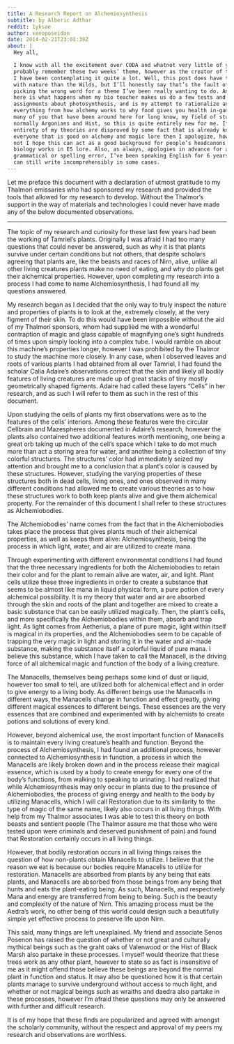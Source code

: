 ```yaml
---
title: A Research Report on Alchemiosynthesis
subtitle: by Alberic Adthar
reddit: 1yksae
author: xenoposeidon
date: 2014-02-21T23:01:39Z
about: |
  Hey all,

  I know with all the excitement over C0DA and whatnot very little of you
  probably remember these two weeks’ theme, however as the creator of the theme
  I have been contemplating it quite a lot. Well, this post does have to do more
  with nature than the Wilds, but I’ll honestly say that’s the fault of me just
  picking the wrong word for a theme I’ve been really wanting to do. Anyway this
  here is what happens when my bio teacher makes us do a few tests and a lot of
  assignments about photosynthesis, and is my attempt to rationalize and explain
  everything from how alchemy works to why food gives you health in-game. As
  many of you that have been around here for long know, my field of study is
  normally Argonians and Hist, so this is quite entirely new for me. If the
  entirety of my theories are disproved by some fact that is already known by
  everyone that is good on alchemy and magic lore then I apologize, however if
  not I hope this can act as a good background for people’s headcanons of how
  biology works in ES lore. Also, as always, apologies in advance for any
  grammatical or spelling error, I’ve been speaking English for 6 years but I
  can still write incomprehensibly in some cases.
---
```


Let me preface this document with a declaration of utmost gratitude to my
Thalmori emissaries who had sponsored my research and provided the tools that
allowed for my research to develop. Without the Thalmor’s support in the way of
materials and technologies I could never have made any of the below documented
observations.

---

The topic of my research and curiosity for these last few years had been the
working of Tamriel’s plants. Originally I was afraid I had too many questions
that could never be answered, such as why it is that plants survive under
certain conditions but not others, that despite scholars agreeing that plants
are, like the beasts and races of Nirn, alive, unlike all other living creatures
plants make no need of eating, and why do plants get their alchemical
properties. However, upon completing my research into a process I had come to
name Alchemiosynthesis, I had found all my questions answered.

My research began as I decided that the only way to truly inspect the nature and
properties of plants is to look at the, extremely closely, at the very figment
of their skin. To do this would have been impossible without the aid of my
Thalmori sponsors, whom had supplied me with a wonderful contraption of magic
and glass capable of magnifying one’s sight hundreds of times upon simply
looking into a complex tube. I would ramble on about this machine’s properties
longer, however I was prohibited by the Thalmor to study the machine more
closely. In any case, when I observed leaves and roots of various plants I had
obtained from all over Tamriel, I had found the scholar Calia Adaire’s
observations correct that the skin and likely all bodily features of living
creatures are made up of great stacks of tiny mostly geometrically shaped
figments. Adaire had called these layers “Cells” in her research, and as such I
will refer to them as such in the rest of this document.

Upon studying the cells of plants my first observations were as to the features
of the cells’ interiors. Among these features were the circular Cellbrain and
Mazespheres documented in Adaire’s research, however the plants also contained
two additional features worth mentioning, one being a great orb taking up much
of the cell’s space which I take to do mot much more than act a storing area for
water, and another being a collection of tiny colorful structures. The
structures’ color had immediately seized my attention and brought me to a
conclusion that a plant’s color is caused by these structures. However, studying
the varying properties of these structures both in dead cells, living ones, and
ones observed in many different conditions had allowed me to create various
theories as to how these structures work to both keep plants alive and give them
alchemical property. For the remainder of this document I shall refer to these
structures as Alchemiobodies.

The Alchemiobodies’ name comes from the fact that in the Alchemiobodies takes
place the process that gives plants much of their alchemical properties, as well
as keeps them alive: Alchemiosynthesis, being the process in which light, water,
and air are utilized to create mana.

Through experimenting with different environmental conditions I had found that
the three necessary ingredients for both the Alchemiobodies to retain their
color and for the plant to remain alive are water, air, and light. Plant cells
utilize these three ingredients in order to create a substance that seems to be
almost like mana in liquid physical form, a pure potion of every alchemical
possibility. It is my theory that water and air are absorbed through the skin
and roots of the plant and together are mixed to create a basic substance that
can be easily utilized magically. Then, the plant’s cells, and more specifically
the Alchemiobodies within them, absorb and trap light. As light comes from
Aetherius, a plane of pure magic, light within itself is magical in its
properties, and the Alchemiobodies seem to be capable of trapping the very magic
in light and storing it in the water and air-made substance, making the
substance itself a colorful liquid of pure mana. I believe this substance, which
I have taken to call the Manacell, is the driving force of all alchemical magic
and function of the body of a living creature.

The Manacells, themselves being perhaps some kind of dust or liquid, however too
small to tell, are utilized both for alchemical effect and in order to give
energy to a living body. As different beings use the Manacells in different
ways, the Manacells change in function and effect greatly, giving different
magical essences to different beings. These essences are the very essences that
are combined and experimented with by alchemists to create potions and solutions
of every kind.

However, beyond alchemical use, the most important function of Manacells is to
maintain every living creature’s health and function. Beyond the process of
Alchemiosynthesis, I had found an additional process, however connected to
Alchemiosynthesis in function, a process in which the Manacells are likely
broken down and in the process release their magical essence, which is used by a
body to create energy for every one of the body’s functions, from walking to
speaking to urinating. I had realized that while Alchemiosynthesis may only
occur in plants due to the presence of Alchemiobodies, the process of giving
energy and health to the body by utilizing Manacells, which I will call
Restoration due to its similarity to the type of magic of the same name, likely
also occurs in all living things. With help from my Thalmor associates I was
able to test this theory on both beasts and sentient people (The Thalmor assure
me that those who were tested upon were criminals and deserved punishment of
pain) and found that Restoration certainly occurs in all living things.

However, that bodily restoration occurs in all living things raises the question
of how non-plants obtain Manacells to utilize. I believe that the reason we eat
is because our bodies require Manacells to utilize for restoration. Manacells
are absorbed from plants by any being that eats plants, and Manacells are
absorbed from those beings from any being that hunts and eats the plant-eating
being. As such, Manacells, and respectively Mana and energy are transferred from
being to being. Such is the beauty and complexity of the nature of Nirn. This
amazing process must be the Aedra’s work, no other being of this world could
design such a beautifully simple yet effective process to preserve life upon
Nirn.

This said, many things are left unexplained. My friend and associate Senos
Posenon has raised the question of whether or not great and culturally mythical
beings such as the graht oaks of Valenwood or the Hist of Black Marsh also
partake in these processes. I myself would theorize that these trees work as any
other plant, however to state so as fact is insensitive of me as it might offend
those believe these beings are beyond the normal plant in function and status.
It may also be questioned how it is that certain plants manage to survive
underground without access to much light, and whether or not magical beings such
as wraiths and daedra also partake in these processes, however I’m afraid these
questions may only be answered with further and difficult research.

It is of my hope that these finds are popularized and agreed with amongst the
scholarly community, without the respect and approval of my peers my research
and observations are worthless.
